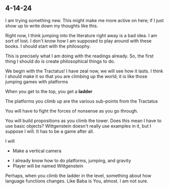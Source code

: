 ## 4-14-24

I am trying something new. This might make me more active on here; if I just show up to write down my thoughts like this.

Right now, I think jumping into the literature right away is a bad idea. I am sort of lost. 
I don't know how I am supposed to play around with these books. I should start with the philosophy.

This is precisely what I am doing with the readings already.
So, the first thing I should do is create philosophical things to do.

We begin with the Tractatus! I have zeal now, we will see how it lasts.
I think I should make it so that you are climbing up the world; it is like those jumping games with platforms

When you get to the top, you get a **ladder**

The platforms you climb up are the various sub-points from the Tractatus

You will have to fight the forces of nonsense as you go through.

You will build propositions as you climb the tower. Does this mean I have to use basic objects?
Wittgenstein doesn't really use examples in it, but I suppose I will. It has to be a game after all.

I will


- Make a vertical camera
+ I already know how to do platforms, jumping, and gravity
+ Player will be named Wittgenstein

Perhaps, when you climb the ladder in the level, something about how language functions changes.
Like Baba is You, almost. I am not sure. 